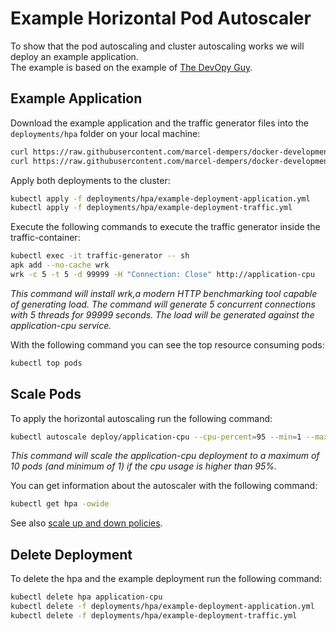 # Example Horizontal Pod Autoscaler
To show that the pod autoscaling and cluster autoscaling works we will deploy an example application.  
The example is based on the example of [The DevOpy Guy](https://github.com/marcel-dempers/docker-development-youtube-series/tree/master/kubernetes/autoscaling#example-application). 

## Example Application
Download the example application and the traffic generator files into the `deployments/hpa` folder on your local machine:
```bash
curl https://raw.githubusercontent.com/marcel-dempers/docker-development-youtube-series/master/kubernetes/autoscaling/components/application/deployment.yaml --create-dirs -L -o deployments/hpa/example-deployment-application.yml
curl https://raw.githubusercontent.com/marcel-dempers/docker-development-youtube-series/master/kubernetes/autoscaling/components/application/traffic-generator.yaml --create-dirs -L -o deployments/hpa/example-deployment-traffic.yml
```

Apply both deployments to the cluster:
```bash
kubectl apply -f deployments/hpa/example-deployment-application.yml
kubectl apply -f deployments/hpa/example-deployment-traffic.yml
```

Execute the following commands to execute the traffic generator inside the traffic-container:
```bash
kubectl exec -it traffic-generator -- sh
apk add --no-cache wrk
wrk -c 5 -t 5 -d 99999 -H "Connection: Close" http://application-cpu
```
*This command will install wrk,a modern HTTP benchmarking tool capable of generating load. The command will generate 5 concurrent connections with 5 threads for 99999 seconds. The load will be generated against the application-cpu service.*

With the following command you can see the top resource consuming pods:
```bash
kubectl top pods
```

## Scale Pods
To apply the horizontal autoscaling run the following command:
```bash
kubectl autoscale deploy/application-cpu --cpu-percent=95 --min=1 --max=10
```
*This command will scale the application-cpu deployment to a maximum of 10 pods (and minimum of 1) if the cpu usage is higher than 95%.*

You can get information about the autoscaler with the following command:
```bash
kubectl get hpa -owide
```

See also [scale up and down policies](https://kubernetes.io/docs/tasks/run-application/horizontal-pod-autoscale/#configurable-scaling-behavior). 

## Delete Deployment
To delete the hpa and the example deployment run the following command:
```bash
kubectl delete hpa application-cpu
kubectl delete -f deployments/hpa/example-deployment-application.yml
kubectl delete -f deployments/hpa/example-deployment-traffic.yml
```